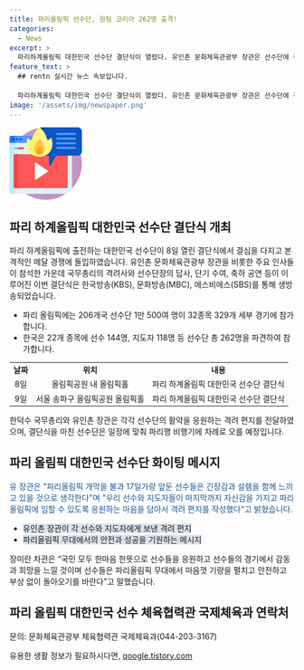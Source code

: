 ```yaml
---
title: 파리올림픽 선수단, 원팀 코리아 262명 출격!
categories:
  - News
excerpt: >
  파리하계올림픽 대한민국 선수단 결단식이 열렸다. 유인촌 문화체육관광부 장관은 선수단에 격려 편지를 전달했으며, 국무총리와 주요 인사들도 참석했다. 총 262명의 선수단은 206개국과 경쟁하며 총 22종목에서 활약할 예정. 대한민국 국민은 선수들을 응원하며 안전한 경기를 기원한다. (출처: 정책브리핑 www.korea.kr)
feature_text: >
  ## rentn 실시간 뉴스 속보입니다.

  파리하계올림픽 대한민국 선수단 결단식이 열렸다. 유인촌 문화체육관광부 장관은 선수단에 격려 편지를 전달했으며, 국무총리와 주요 인사들도 참석했다. 총 262명의 선수단은 206개국과 경쟁하며 총 22종목에서 활약할 예정. 대한민국 국민은 선수들을 응원하며 안전한 경기를 기원한다. (출처: 정책브리핑 www.korea.kr)
image: '/assets/img/newspaper.png'
---
```


<p><img src="/assets/img/news.png" alt="rentncar 속보" /></p>

<h2 data-ke-size="size26">파리 하계올림픽 대한민국 선수단 결단식 개최</h2>

<p data-ke-size="size16">파리 하계올림픽에 출전하는 대한민국 선수단이 8일 열린 결단식에서 결심을 다지고 본격적인 메달 경쟁에 돌입하였습니다. 유인촌 문화체육관광부 장관을 비롯한 주요 인사들이 참석한 가운데 국무총리의 격려사와 선수단장의 답사, 단기 수여, 축하 공연 등이 이루어진 이번 결단식은 한국방송(KBS), 문화방송(MBC), 에스비에스(SBS)를 통해 생방송되었습니다.</p>

<ul>
  <li>파리 올림픽에는 206개국 선수단 1만 500여 명이 32종목 329개 세부 경기에 참가합니다.</li>
  <li>한국은 22개 종목에 선수 144명, 지도자 118명 등 선수단 총 262명을 파견하여 참가합니다.</li>
</ul>

<table>
  <tr>
    <td style="text-align: center; height: 17px;"><b>날짜</b></td>
    <td style="text-align: center; height: 17px;"><b>위치</b></td>
    <td style="text-align: center; height: 17px;"><b>내용</b></td>
  </tr>
  <tr>
    <td style="text-align: center;">8일</td>
    <td style="text-align: center;">올림픽공원 내 올림픽홀</td>
    <td style="text-align: center;">파리 하계올림픽 대한민국 선수단 결단식</td>
  </tr>
  <tr>
    <td style="text-align: center;">9일</td>
    <td style="text-align: center;">서울 송파구 올림픽공원 올림픽홀</td>
    <td style="text-align: center;">파리 하계올림픽 대한민국 선수단 결단식</td>
  </tr>
</table>

<p data-ke-size="size16">한덕수 국무총리와 유인촌 장관은 각각 선수단의 활약을 응원하는 격려 편지를 전달하였으며, 결단식을 마친 선수단은 일정에 맞춰 파리행 비행기에 차례로 오를 예정입니다.</p>

<h2 data-ke-size="size26">파리 올림픽 대한민국 선수단 화이팅 메시지</h2>

<p data-ke-size="size16"><span style="color: #1a5490;">유 장관은 "파리올림픽 개막을 불과 17일가량 앞둔 선수들은 긴장감과 설렘을 함께 느끼고 있을 것으로 생각한다"며 "우리 선수와 지도자들이 마지막까지 자신감을 가지고 파리올림픽에 임할 수 있도록 응원하는 마음을 담아서 격려 편지를 작성했다"고 밝혔습니다.</span></p>

<ul>
  <li><span style="background-color: #21538527;">유인촌 장관이 각 선수와 지도자에게 보낸 격려 편지</li>
  <li><span style="background-color: #21538527;">파리올림픽 무대에서의 안전과 성공을 기원하는 메시지</li>
</ul>

<p data-ke-size="size16">장미란 차관은 “국민 모두 한마음 한뜻으로 선수들을 응원하고 선수들의 경기에서 감동과 희망을 느낄 것이며 선수들은 파리올림픽 무대에서 마음껏 기량을 펼치고 안전하고 부상 없이 돌아오기를 바란다”고 말했습니다.</p>

<h2 data-ke-size="size26">파리 올림픽 대한민국 선수 체육협력관 국제체육과 연락처</h2>

<p data-ke-size="size16">문의: 문화체육관광부 체육협력관 국제체육과(044-203-3167)</p>

<p data-ke-size="size16"></p>
유용한 생활 정보가 필요하시다면, <a href="https://qoogle.tistory.com" rel="dofollow">qoogle.tistory.com</a>


